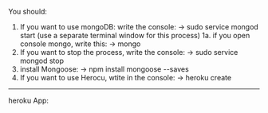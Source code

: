 You should:

1. If you want to use mongoDB:
write the console:
-> sudo service mongod start
(use a separate terminal window for this process)
1a. if you open console mongo, write this:
-> mongo
2. If you want to stop the process, write the console:
-> sudo service mongod stop
3. install Mongoose:
-> npm install mongoose --saves
4. If you want to use Herocu, wtite in the console:
-> heroku create
--------------------------------------------------------------------------------
heroku App: 
